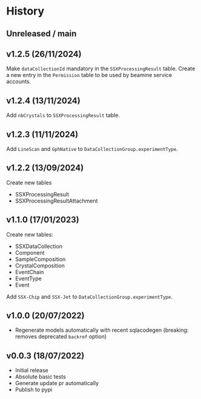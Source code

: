# History

## Unreleased / main

## v1.2.5 (26/11/2024)

Make `dataCollectionId` mandatory in the `SSXProcessingResult` table.
Create a new entry in the `Permission` table to be used by beamine service accounts.

## v1.2.4 (13/11/2024)

Add `nbCrystals` to `SSXProcessingResult` table.

## v1.2.3 (11/11/2024)

Add `LineScan` and `GphNative` to `DataCollectionGroup.experimentType`.


## v1.2.2 (13/09/2024)

Create new tables

-   SSXProcessingResult
-   SSXProcessingResultAttachment


## v1.1.0 (17/01/2023)

Create new tables:

-   SSXDataCollection
-   Component
-   SampleComposition
-   CrystalComposition
-   EventChain
-   EventType
-   Event

Add `SSX-Chip` and `SSX-Jet` to `DataCollectionGroup.experimentType`.

## v1.0.0 (20/07/2022)

-   Regenerate models automatically with recent sqlacodegen (breaking: removes deprecated `backref` option)

## v0.0.3 (18/07/2022)

-   Initial release
-   Absolute basic tests
-   Generate update pr automatically
-   Publish to pypi
